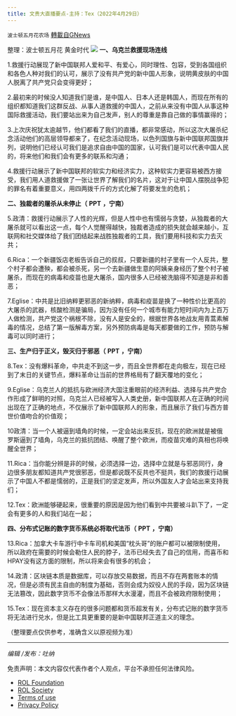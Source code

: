 ```yaml
---
title: 文贵大直播要点-主持：Tex（2022年4月29日）
---
```

`波士顿五月花农场` [轉載自GNews](https://gnews.org/zh-hans/2438007/)

整理：波士顿五月花 黄金时代
 ![](https://assets.gnews.org/wp-content/uploads/2022/04/20220403.jpg) 
**一、乌克兰救援现场连线**
 
1.救援行动展现了新中国联邦人爱和平、有爱心，同时理性、包容，受到各国组织和各色人种对我们的认可，展示了没有共产党的新中国人形象，说明黄皮肤的中国人脱离了共产党只会变得更好；
 
2.最初来的时候没人知道我们是谁，是中国人、日本人还是韩国人，而现在所有的组织都知道我们这群反战、从事人道救援的中国人，之前从来没有中国人从事这种国际救援活动，我们要站出来为自己发声，别人的尊重是靠自己做的事情赢得的；
 
3.上次庆祝犹太逾越节，他们都看了我们的直播，都非常感动，所以这次大屠杀纪念活动他们的高层领导都来了，在纪念活动现场，以色列国旗与新中国联邦国旗并列，说明他们已经认可我们是追求自由中国的国家，认可我们是可以代表中国人民的，将来他们和我们会有更多的联系和沟通；
 
4.救援行动展示了新中国联邦的软实力和经济实力，这种软实力更容易被西方接受，我们用人道救援做了一张让世界了解我们的名片，这对于让中国人摆脱战争犯的罪名有着重要意义，用四两拨千斤的方式化解了将要发生的危机；
 
**二、独裁者的屠杀从未停止（** **PPT** **，宁南）**
 
5.政清：救援行动展示了人性的光辉，但是人性中也有懦弱与贪婪，从独裁者的大屠杀就可以看出这一点，每个人觉醒得越快，独裁者造成的损失就会越来越小，互联网和社交媒体给了我们团结起来战胜独裁者的工具，我们要用科技和实力去灭共；
 
6.Rica：一个新疆饭店老板告诉自己的叔叔，只要新疆的村子里有一个人反共，整个村子都会遭殃，都会被杀死，另一个去新疆做生意的阿姨亲身经历了整个村子被屠杀，而现在的病毒和疫苗也是大屠杀，国内很多人已经被洗脑得不知道是非和善恶；
 
7.Eglise：中共是比旧纳粹更邪恶的新纳粹，病毒和疫苗是换了一种性价比更高的大屠杀的武器，核酸检测是骗局，因为没有任何一个城市有能力短时间内为上百万人做检测，共产党这个祸根不除，没有人是安全的，根据世界各地战友用青蒿素解毒的情况，总结了第一版解毒方案，另外预防病毒是每天都要做的工作，预防与解毒可以同时进行；
 
**三、生产归于正义，毁灭归于邪恶（** **PPT** **，宁南）**
 
8.Tex：没有爆料革命，中共走不到这一步，而且全世界都在走向极左，现在已经到了末日的关键节点，爆料革命让当前的世界格局有了翻天覆地的变化；
 
9.Eglise：乌克兰人的抵抗与欧洲经济大国注重眼前的经济利益、选择与共产党合作形成了鲜明的对照，乌克兰人已经被写入人类史册，新中国联邦人在正确的时间出现在了正确的地点，不仅展示了新中国联邦人的形象，而且展示了我们与西方普世价值吻合的价值观；
 
10政清：当一个人被逼到墙角的时候，一定会站出来反抗，现在的欧洲就是被俄罗斯逼到了墙角，乌克兰的抵抗团结、唤醒了整个欧洲，而疫苗灾难的真相也将唤醒全世界；
 
11.Rica：当你能分辨是非的时候，必须选择一边，选择中立就是与邪恶同行，身边很多朋友都知道共产党很邪恶，但是都说既不反共也不挺共，我们的救援行动展示了中国人不都是懦弱的，正是我们的坚定发声，所以外国友人才会站出来支持我们；
 
12.Tex：欧洲能够硬起来，很重要的原因是因为他们看到中共要被斗趴下了，一定会有更多的人和我们站在一起；
 
**四、分布式记账的数字货币系统必将取代法币（** **PPT** **，宁南）**
 
13.Rica：加拿大卡车游行中卡车司机和美国“枕头哥”的账户都可以被限制使用，所以政府在需要的时候会勒住人民的脖子，法币已经失去了自己的信用，而喜币和HPAY没有这方面的限制，所以将来会有很多的机会；
 
14.政清：区块链本质是数据库，可以存放交易数据，而且不存在两套账本的情况，但是必须有民主自由的制度为基础，否则会成为奴役人民的手段，因为区块链无法篡改，因此数字货币不会像法币那样大水漫灌，而且不会被政府限制使用；
 
15.Tex：现在资本主义存在的很多问题都和货币超发有关，分布式记账的数字货币将无法进行兑水，但是比工具更重要的是新中国联邦正道主义的理念。
 
（整理要点仅供参考，准确含义以原视频为准）
 
* * *
 
*编辑 /发布：吐纳*

免责声明：本文内容仅代表作者个人观点，平台不承担任何法律风险。
  
- [ROL Foundation](https://rolfoundation.org/)
- [ROL Society](https://rolsociety.org/)
- [Terms of use](https://gnews.org/terms-of-use-3/)
- [Privacy Policy](https://gnews.org/privacy-policy/)
